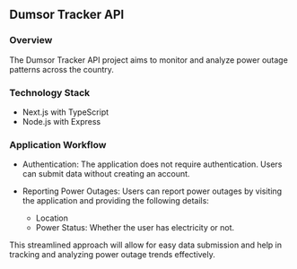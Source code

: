 ## Dumsor Tracker API

### Overview
The Dumsor Tracker API project aims to monitor and analyze power outage patterns across the country.

### Technology Stack
- Next.js with TypeScript
- Node.js with Express

### Application Workflow
- Authentication: The application does not require authentication. Users can submit data without creating an account.

- Reporting Power Outages: Users can report power outages by visiting the application and providing the following details:
  - Location
  - Power Status: Whether the user has electricity or not.

This streamlined approach will allow for easy data submission and help in tracking and analyzing power outage trends effectively.